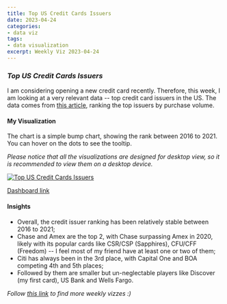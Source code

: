 ```yaml
---
title: Top US Credit Cards Issuers
date: 2023-04-24
categories:
- data viz
tags:
- data visualization
excerpt: Weekly Viz 2023-04-24
---
```


### *Top US Credit Cards Issuers*

I am considering opening a new credit card recently. Therefore, this week, I am looking at a very relevant data -- top credit card issuers in the US. The data comes from [this article](https://wallethub.com/edu/cc/market-share-by-credit-card-issuer/25530), ranking the top issuers by purchase volume.  

#### My Visualization

The chart is a simple bump chart, showing the rank between 2016 to 2021. You can hover on the dots to see the tooltip.  

*Please notice that all the visualizations are designed for desktop view, so it is recommended to view them on a desktop device.*  

<div class='tableauPlaceholder' id='viz1682394316582' style='position: relative'>
  <noscript><a href='#'>
    <img alt='Top US Credit Cards Issuers ' src='https:&#47;&#47;public.tableau.com&#47;static&#47;images&#47;20&#47;20230424TopUSCreditCardsIssuers&#47;TopUSCreditCardsIssuers&#47;1_rss.png' style='border: none' />
    </a></noscript>
  <object class='tableauViz'  style='display:none;'>
    <param name='host_url' value='https%3A%2F%2Fpublic.tableau.com%2F' /> 
    <param name='embed_code_version' value='3' /> 
    <param name='site_root' value='' />
    <param name='name' value='20230424TopUSCreditCardsIssuers&#47;TopUSCreditCardsIssuers' />
    <param name='tabs' value='no' />
    <param name='toolbar' value='yes' />
    <param name='static_image' value='https:&#47;&#47;public.tableau.com&#47;static&#47;images&#47;20&#47;20230424TopUSCreditCardsIssuers&#47;TopUSCreditCardsIssuers&#47;1.png' /> 
    <param name='animate_transition' value='yes' />
    <param name='display_static_image' value='yes' />
    <param name='display_spinner' value='yes' />
    <param name='display_overlay' value='yes' />
    <param name='display_count' value='yes' />
    <param name='language' value='en-US' />
    <param name='filter' value='publish=yes' />
  </object></div>        
  <script type='text/javascript'>          
  var divElement = document.getElementById('viz1682394316582');      
  var vizElement = divElement.getElementsByTagName('object')[0];          
  if ( divElement.offsetWidth > 800 ) { vizElement.style.width='800px';vizElement.style.height='727px';} else if ( divElement.offsetWidth > 500 ) { vizElement.style.width='800px';vizElement.style.height='727px';} else { vizElement.style.width='100%';vizElement.style.height='727px';}    
  var scriptElement = document.createElement('script');      
  scriptElement.src = 'https://public.tableau.com/javascripts/api/viz_v1.js';   
  vizElement.parentNode.insertBefore(scriptElement, vizElement);          
</script>  

[Dashboard link](https://public.tableau.com/views/20230424TopUSCreditCardsIssuers/TopUSCreditCardsIssuers?:language=en-US&publish=yes&:display_count=n&:origin=viz_share_link)
  
#### Insights
* Overall, the credit issuer ranking has been relatively stable between 2016 to 2021;  
* Chase and Amex are the top 2, with Chase surpassing Amex in 2020, likely with its popular cards like CSR/CSP (Sapphires), CFU/CFF (Freedom) -- I feel most of my friend have at least one or two of them;  
* Citi has always been in the 3rd place, with Capital One and BOA competing 4th and 5th places;  
* Followed by them are smaller but un-neglectable players like Discover (my first card), US Bank and Wells Fargo.  
  
*Follow [this link](https://yudong-94.github.io/personal-website/project/WeeklyViz2023/) to find more weekly vizzes :)*
